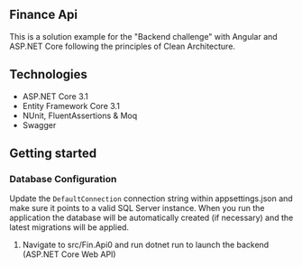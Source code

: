 ## Finance Api
This is a solution example for the "Backend challenge" with Angular and ASP.NET Core following the principles of Clean Architecture.

## Technologies
- ASP.NET Core 3.1
- Entity Framework Core 3.1
- NUnit, FluentAssertions & Moq
- Swagger

## Getting started
### Database Configuration
Update the `DefaultConnection` connection string within appsettings.json and make sure it points to a valid SQL Server instance.
When you run the application the database will be automatically created (if necessary) and the latest migrations will be applied.

1. Navigate to src/Fin.Api0 and run dotnet run to launch the backend (ASP.NET Core Web API)
